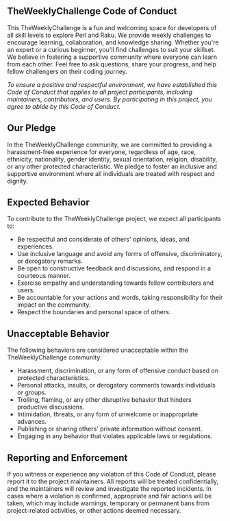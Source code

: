 ## TheWeeklyChallenge Code of Conduct

This TheWeeklyChallenge is a fun and welcoming space for developers of all skill levels to explore Perl and Raku. We provide weekly challenges to encourage learning, collaboration, and knowledge sharing. Whether you're an expert or a curious beginner, you'll find challenges to suit your skillset. We believe in fostering a supportive community where everyone can learn from each other. Feel free to ask questions, share your progress, and help fellow challengers on their coding journey.

_To ensure a positive and respectful environment, we have established this Code of Conduct that applies to all project participants, including maintainers, contributors, and users. By participating in this project, you agree to abide by this Code of Conduct._

## Our Pledge
In the TheWeeklyChallenge community, we are committed to providing a harassment-free experience for everyone, regardless of age, race, ethnicity, nationality, gender identity, sexual orientation, religion, disability, or any other protected characteristic. We pledge to foster an inclusive and supportive environment where all individuals are treated with respect and dignity.

## Expected Behavior
To contribute to the TheWeeklyChallenge project, we expect all participants to:

- Be respectful and considerate of others' opinions, ideas, and experiences.
- Use inclusive language and avoid any forms of offensive, discriminatory, or derogatory remarks.
- Be open to constructive feedback and discussions, and respond in a courteous manner.
- Exercise empathy and understanding towards fellow contributors and users.
- Be accountable for your actions and words, taking responsibility for their impact on the community.
- Respect the boundaries and personal space of others.


## Unacceptable Behavior
The following behaviors are considered unacceptable within the TheWeeklyChallenge community:

- Harassment, discrimination, or any form of offensive conduct based on protected characteristics.
- Personal attacks, insults, or derogatory comments towards individuals or groups.
- Trolling, flaming, or any other disruptive behavior that hinders productive discussions.
- Intimidation, threats, or any form of unwelcome or inappropriate advances.
- Publishing or sharing others' private information without consent.
- Engaging in any behavior that violates applicable laws or regulations.


## Reporting and Enforcement
If you witness or experience any violation of this Code of Conduct, please report it to the project maintainers. All reports will be treated confidentially, and the maintainers will review and investigate the reported incidents. In cases where a violation is confirmed, appropriate and fair actions will be taken, which may include warnings, temporary or permanent bans from project-related activities, or other actions deemed necessary.